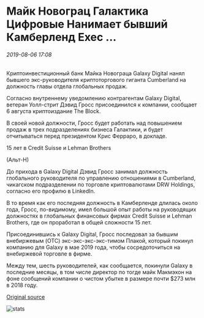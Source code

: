 # Майк Новограц Галактика Цифровые Нанимает бывший Камберленд Exec ...

###### 2019-08-06 17:08

Криптоинвестиционный банк Майка Новограца Galaxy Digital нанял бывшего экс-руководителя криптоторгового гиганта Cumberland на должность главы отдела глобальных продаж.

Согласно внутреннему уведомлению контрагентам Galaxy Digital, ветеран Уолл-стрит Дэвид Гросс присоединился к компании, сообщает 6 августа криптоиздание The Block.

В своей новой должности, Гросс будет работать над повышением продаж в трех подразделениях бизнеса Галактики, и будет отчитываться перед президентом Крис Ферраро, в докладе.

15 лет в Credit Suisse и Lehman Brothers

(Альт-Н)

До прихода в Galaxy Digital Дэвид Гросс занимал должность глобального руководителя по управлению отношениями в Cumberland, чикагском подразделении по торговле криптовалютами DRW Holdings, согласно его профилю в LinkedIn.

В то время как его последняя должность в Камберленде длилась около года, Гросс, по-видимому, имел большой опыт работы на руководящих должностях в глобальных финансовых фирмах Credit Suisse и Lehman Brothers, где он проработал в общей сложности 15 лет.

Присоединившись к Galaxy Digital, Гросс последовал за бывшим внебиржевым (OTC) экс-экс-экс-экс-тимом Плакой, который покинул компанию для Galaxy в мае 2019 года, чтобы сосредоточиться на внебиржевой торговле в фирме.

Между тем, шесть руководителей, как сообщается, покинули Galaxy в последние месяцы, в том числе директор по тогде майк Макмэхон на фоне сообщений компании о чистом убытке в размере почти $273 млн в 2018 году.

[Original source](https://cointelegraph.com/news/mike-novogratzs-galaxy-digital-hires-former-cumberland-exec)

![stats](https://c.statcounter.com/11760860/0/a89fa40b/1/ "stats")